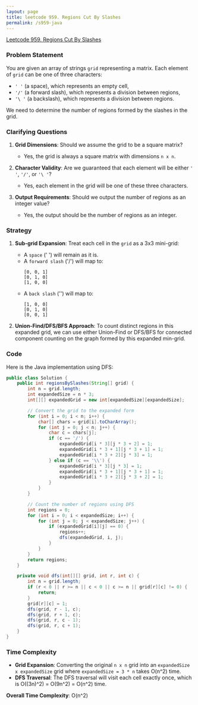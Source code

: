 ```yaml
---
layout: page
title: leetcode 959. Regions Cut By Slashes
permalink: /s959-java
---
```

[Leetcode 959. Regions Cut By Slashes](https://algoadvance.github.io/algoadvance/l959)
### Problem Statement

You are given an array of strings `grid` representing a matrix. Each element of `grid` can be one of three characters:
- `' '` (a space), which represents an empty cell,
- `'/'` (a forward slash), which represents a division between regions,
- `'\ '` (a backslash), which represents a division between regions.

We need to determine the number of regions formed by the slashes in the grid.

### Clarifying Questions
1. **Grid Dimensions**: Should we assume the grid to be a square matrix?
   - Yes, the grid is always a square matrix with dimensions `n x n`.
  
2. **Character Validity**: Are we guaranteed that each element will be either `' '`, `'/'`, or `'\ '`?
   - Yes, each element in the grid will be one of these three characters.
   
3. **Output Requirements**: Should we output the number of regions as an integer value?
   - Yes, the output should be the number of regions as an integer.

### Strategy
1. **Sub-grid Expansion**: Treat each cell in the `grid` as a 3x3 mini-grid:
    - A `space` (' ') will remain as it is.
    - A `forward slash` ('/') will map to:
      ```
      [0, 0, 1]
      [0, 1, 0]
      [1, 0, 0]
      ```
    - A `back slash` ('\') will map to:
      ```
      [1, 0, 0]
      [0, 1, 0]
      [0, 0, 1]
      ```

2. **Union-Find/DFS/BFS Approach**: To count distinct regions in this expanded grid, we can use either Union-Find or DFS/BFS for connected component counting on the graph formed by this expanded min-grid.

### Code
Here is the Java implementation using DFS:

```java
public class Solution {
    public int regionsBySlashes(String[] grid) {
        int n = grid.length;
        int expandedSize = n * 3;
        int[][] expandedGrid = new int[expandedSize][expandedSize];

        // Convert the grid to the expanded form
        for (int i = 0; i < n; i++) {
            char[] chars = grid[i].toCharArray();
            for (int j = 0; j < n; j++) {
                char c = chars[j];
                if (c == '/') {
                    expandedGrid[i * 3][j * 3 + 2] = 1;
                    expandedGrid[i * 3 + 1][j * 3 + 1] = 1;
                    expandedGrid[i * 3 + 2][j * 3] = 1;
                } else if (c == '\\') {
                    expandedGrid[i * 3][j * 3] = 1;
                    expandedGrid[i * 3 + 1][j * 3 + 1] = 1;
                    expandedGrid[i * 3 + 2][j * 3 + 2] = 1;
                }
            }
        }

        // Count the number of regions using DFS
        int regions = 0;
        for (int i = 0; i < expandedSize; i++) {
            for (int j = 0; j < expandedSize; j++) {
                if (expandedGrid[i][j] == 0) {
                    regions++;
                    dfs(expandedGrid, i, j);
                }
            }
        }
        return regions;
    }

    private void dfs(int[][] grid, int r, int c) {
        int n = grid.length;
        if (r < 0 || r >= n || c < 0 || c >= n || grid[r][c] != 0) {
            return;
        }
        grid[r][c] = 1;
        dfs(grid, r - 1, c);
        dfs(grid, r + 1, c);
        dfs(grid, r, c - 1);
        dfs(grid, r, c + 1);
    }
}
```

### Time Complexity

- **Grid Expansion**: Converting the original `n x n` grid into an `expandedSize x expandedSize` grid where `expandedSize = 3 * n` takes O(n^2) time.
- **DFS Traversal**: The DFS traversal will visit each cell exactly once, which is O((3n)^2) = O(9n^2) = O(n^2) time.

**Overall Time Complexity**: O(n^2)